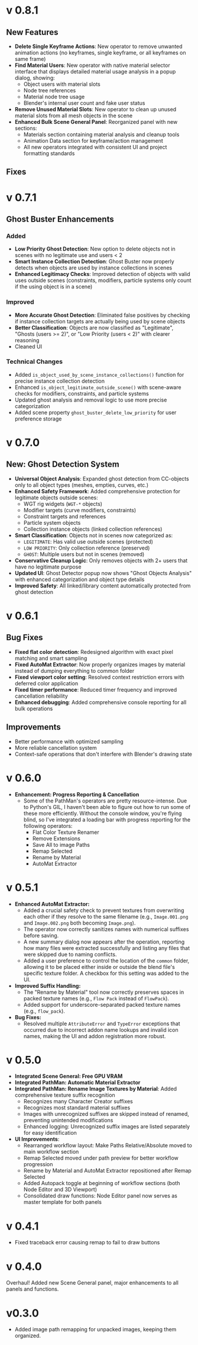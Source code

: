 # v 0.8.1

## New Features
- **Delete Single Keyframe Actions**: New operator to remove unwanted animation actions (no keyframes, single keyframe, or all keyframes on same frame)
- **Find Material Users**: New operator with native material selector interface that displays detailed material usage analysis in a popup dialog, showing:
  - Object users with material slots
  - Node tree references  
  - Material node tree usage
  - Blender's internal user count and fake user status
- **Remove Unused Material Slots**: New operator to clean up unused material slots from all mesh objects in the scene
- **Enhanced Bulk Scene General Panel**: Reorganized panel with new sections:
  - Materials section containing material analysis and cleanup tools
  - Animation Data section for keyframe/action management
  - All new operators integrated with consistent UI and project formatting standards

## Fixes


# v 0.7.1

## Ghost Buster Enhancements

### Added
- **Low Priority Ghost Detection**: New option to delete objects not in scenes with no legitimate use and users < 2
- **Smart Instance Collection Detection**: Ghost Buster now properly detects when objects are used by instance collections in scenes
- **Enhanced Legitimacy Checks**: Improved detection of objects with valid uses outside scenes (constraints, modifiers, particle systems only count if the using object is in a scene)

### Improved
- **More Accurate Ghost Detection**: Eliminated false positives by checking if instance collection targets are actually being used by scene objects
- **Better Classification**: Objects are now classified as "Legitimate", "Ghosts (users >= 2)", or "Low Priority (users < 2)" with clearer reasoning
- Cleaned UI

### Technical Changes
- Added `is_object_used_by_scene_instance_collections()` function for precise instance collection detection
- Enhanced `is_object_legitimate_outside_scene()` with scene-aware checks for modifiers, constraints, and particle systems
- Updated ghost analysis and removal logic to use more precise categorization
- Added scene property `ghost_buster_delete_low_priority` for user preference storage

# v 0.7.0

## New: Ghost Detection System
- **Universal Object Analysis**: Expanded ghost detection from CC-objects only to all object types (meshes, empties, curves, etc.)
- **Enhanced Safety Framework**: Added comprehensive protection for legitimate objects outside scenes:
  - WGT rig widgets (`WGT-*` objects)
  - Modifier targets (curve modifiers, constraints)
  - Constraint targets and references
  - Particle system objects
  - Collection instance objects (linked collection references)
- **Smart Classification**: Objects not in scenes now categorized as:
  - `LEGITIMATE`: Has valid use outside scenes (protected)
  - `LOW PRIORITY`: Only collection reference (preserved)
  - `GHOST`: Multiple users but not in scenes (removed)
- **Conservative Cleanup Logic**: Only removes objects with 2+ users that have no legitimate purpose
- **Updated UI**: Ghost Detector popup now shows "Ghost Objects Analysis" with enhanced categorization and object type details
- **Improved Safety**: All linked/library content automatically protected from ghost detection

# v 0.6.1

## Bug Fixes
- **Fixed flat color detection**: Redesigned algorithm with exact pixel matching and smart sampling
- **Fixed AutoMat Extractor**: Now properly organizes images by material instead of dumping everything to common folder
- **Fixed viewport color setting**: Resolved context restriction errors with deferred color application
- **Fixed timer performance**: Reduced timer frequency and improved cancellation reliability
- **Enhanced debugging**: Added comprehensive console reporting for all bulk operations

## Improvements
- Better performance with optimized sampling
- More reliable cancellation system
- Context-safe operations that don't interfere with Blender's drawing state

# v 0.6.0

- **Enhancement: Progress Reporting & Cancellation**
  - Some of the PathMan's operators are pretty resource-intense. Due to Python's GIL, I haven't been able to figure out how to run some of these more efficiently. Without the console window, you're flying blind, so I've integrated a loading bar with progress reporting for the following operators:
    - Flat Color Texture Renamer
    - Remove Extensions
    - Save All to image Paths
    - Remap Selected
    - Rename by Material
    - AutoMat Extractor

# v 0.5.1

- **Enhanced AutoMat Extractor:**
  - Added a crucial safety check to prevent textures from overwriting each other if they resolve to the same filename (e.g., `Image.001.png` and `Image.002.png` both becoming `Image.png`).
  - The operator now correctly sanitizes names with numerical suffixes before saving.
  - A new summary dialog now appears after the operation, reporting how many files were extracted successfully and listing any files that were skipped due to naming conflicts.
  - Added a user preference to control the location of the `common` folder, allowing it to be placed either inside or outside the blend file's specific texture folder. A checkbox for this setting was added to the UI.
- **Improved Suffix Handling:**
  - The "Rename by Material" tool now correctly preserves spaces in packed texture names (e.g., `Flow Pack` instead of `FlowPack`).
  - Added support for underscore-separated packed texture names (e.g., `flow_pack`).
- **Bug Fixes:**
  - Resolved multiple `AttributeError` and `TypeError` exceptions that occurred due to incorrect addon name lookups and invalid icon names, making the UI and addon registration more robust.

# v 0.5.0

- **Integrated Scene General: Free GPU VRAM**
- **Integrated PathMan: Automatic Material Extractor**
- **Integrated PathMan: Rename Image Textures by Material**: Added comprehensive texture suffix recognition
  - Recognizes many Character Creator suffixes
  - Recognizes most standard material suffixes
  - Images with unrecognized suffixes are skipped instead of renamed, preventing unintended modifications
  - Enhanced logging: Unrecognized suffix images are listed separately for easy identification
- **UI Improvements**:
  - Rearranged workflow layout: Make Paths Relative/Absolute moved to main workflow section
  - Remap Selected moved under path preview for better workflow progression
  - Rename by Material and AutoMat Extractor repositioned after Remap Selected
  - Added Autopack toggle at beginning of workflow sections (both Node Editor and 3D Viewport)
  - Consolidated draw functions: Node Editor panel now serves as master template for both panels

# v 0.4.1

- Fixed traceback error causing remap to fail to draw buttons

# v 0.4.0

Overhaul! Added new Scene General panel, major enhancements to all panels and functions.

# v0.3.0

- Added image path remapping for unpacked images, keeping them organized.